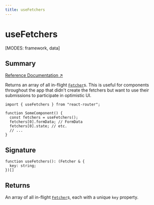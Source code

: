 ```yaml
---
title: useFetchers
---
```


# useFetchers

<!--
⚠️ ⚠️ IMPORTANT ⚠️ ⚠️ 

Thank you for helping improve our documentation!

This file is auto-generated from the JSDoc comments in the source
code, so please edit the JSDoc comments in the file below and this
file will be re-generated once those changes are merged.

https://github.com/remix-run/react-router/blob/main/packages/react-router/lib/dom/lib.tsx
-->

[MODES: framework, data]

## Summary

[Reference Documentation ↗](https://api.reactrouter.com/v7/functions/react_router.useFetchers.html)

Returns an array of all in-flight [`Fetcher`](https://api.reactrouter.com/v7/types/react_router.Fetcher.html)s. This is useful for components
throughout the app that didn't create the fetchers but want to use their submissions
to participate in optimistic UI.

```tsx
import { useFetchers } from "react-router";

function SomeComponent() {
  const fetchers = useFetchers();
  fetchers[0].formData; // FormData
  fetchers[0].state; // etc.
  // ...
}
```

## Signature

```tsx
function useFetchers(): (Fetcher & {
  key: string;
})[]
```

## Returns

An array of all in-flight [`Fetcher`](https://api.reactrouter.com/v7/types/react_router.Fetcher.html)s, each with a unique `key`
property.

